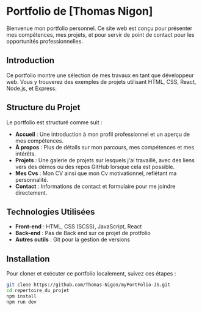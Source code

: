 # Portfolio de [Thomas Nigon]

Bienvenue mon portfolio personnel. Ce site web est conçu pour présenter mes compétences, mes projets, et pour servir de point de contact pour les opportunités professionnelles.

## Introduction

Ce portfolio montre une sélection de mes travaux en tant que développeur web. Vous y trouverez des exemples de projets utilisant HTML, CSS, React, Node.js, et Express.

## Structure du Projet

Le portfolio est structuré comme suit :

- **Accueil** : Une introduction à mon profil professionnel et un aperçu de mes compétences.
- **À propos** : Plus de détails sur mon parcours, mes compétences et mes intérêts.
- **Projets** : Une galerie de projets sur lesquels j'ai travaillé, avec des liens vers des démos ou des repos GitHub lorsque cela est possible.
- **Mes Cvs** : Mon CV ainsi que mon Cv motivationnel, reflétant ma personnalité.
- **Contact** : Informations de contact et formulaire pour me joindre directement.

## Technologies Utilisées

- **Front-end** : HTML, CSS (SCSS), JavaScript, React
- **Back-end** : Pas de Back end sur ce projet de protfolio
- **Autres outils** : Git pour la gestion de versions

## Installation

Pour cloner et exécuter ce portfolio localement, suivez ces étapes :

```bash
git clone https://github.com/Thomas-Nigon/myPortFolio-JS.git
cd repertoire_du_projet
npm install
npm run dev
